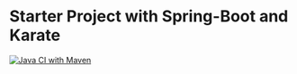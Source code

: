 # Starter Project with Spring-Boot and Karate

[![Java CI with Maven](https://github.com/42talents/starter-spring-karate/actions/workflows/maven.yml/badge.svg)](https://github.com/42talents/starter-spring-karate/actions/workflows/maven.yml)

